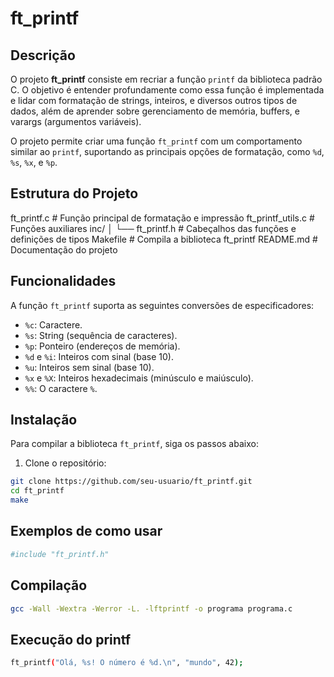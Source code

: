 # ft_printf

## Descrição

O projeto **ft_printf** consiste em recriar a função `printf` da biblioteca padrão C.
O objetivo é entender profundamente como essa função é implementada e lidar com formatação de strings, inteiros, e diversos outros tipos de dados, além de aprender sobre gerenciamento de memória, buffers, e varargs (argumentos variáveis).

O projeto permite criar uma função `ft_printf` com um comportamento similar ao `printf`, suportando as principais opções de formatação, como `%d`, `%s`, `%x`, e `%p`.

## Estrutura do Projeto

ft_printf.c # Função principal de formatação e impressão
ft_printf_utils.c # Funções auxiliares
inc/ │ └── ft_printf.h # Cabeçalhos das funções e definições de tipos
Makefile # Compila a biblioteca ft_printf
README.md # Documentação do projeto

## Funcionalidades

A função `ft_printf` suporta as seguintes conversões de especificadores:

- `%c`: Caractere.
- `%s`: String (sequência de caracteres).
- `%p`: Ponteiro (endereços de memória).
- `%d` e `%i`: Inteiros com sinal (base 10).
- `%u`: Inteiros sem sinal (base 10).
- `%x` e `%X`: Inteiros hexadecimais (minúsculo e maiúsculo).
- `%%`: O caractere `%`.

## Instalação

Para compilar a biblioteca `ft_printf`, siga os passos abaixo:

1. Clone o repositório:

```bash
git clone https://github.com/seu-usuario/ft_printf.git
cd ft_printf
make
```
## Exemplos de como usar
```bash
#include "ft_printf.h"
```
## Compilação
```bash
gcc -Wall -Wextra -Werror -L. -lftprintf -o programa programa.c
```
## Execução do printf
```bash
ft_printf("Olá, %s! O número é %d.\n", "mundo", 42);
```


